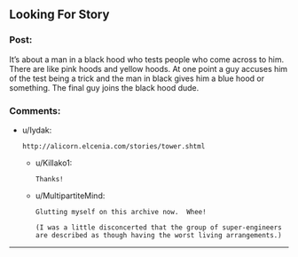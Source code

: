 ## Looking For Story

### Post:

It’s about a man in a black hood who tests people who come across to him. There are like pink hoods and yellow hoods. At one point a guy accuses him of the test being a trick and the man in black gives him a blue hood or something. The final guy joins the black hood dude.

### Comments:

- u/Iydak:
  ```
  http://alicorn.elcenia.com/stories/tower.shtml
  ```

  - u/Killako1:
    ```
    Thanks!
    ```

  - u/MultipartiteMind:
    ```
    Glutting myself on this archive now.  Whee!

    (I was a little disconcerted that the group of super-engineers are described as though having the worst living arrangements.)
    ```

---

